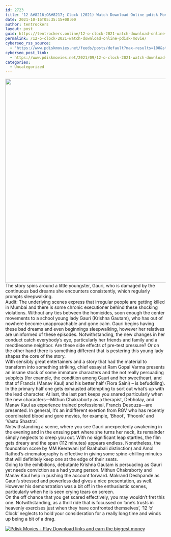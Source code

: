 ```yaml
---
id: 2723
title: '12 &#8216;O&#8217; Clock (2021) Watch Download Online pdisk Movie'
date: 2021-10-16T05:35:15+00:00
author: tentrockers
layout: post
guid: https://tentrockers.online/12-o-clock-2021-watch-download-online-pdisk-movie/
permalink: /12-o-clock-2021-watch-download-online-pdisk-movie/
cyberseo_rss_source:
  - 'https://www.pdiskmovies.net/feeds/posts/default?max-results=100&start-index=501'
cyberseo_post_link:
  - https://www.pdiskmovies.net/2021/09/12-o-clock-2021-watch-download-online.html
categories:
  - Uncategorized
---
```

<div class="separator">
  <a href="https://1.bp.blogspot.com/-oLbBG0RZbqA/YTx-eTAbegI/AAAAAAAAAz8/38_8Y0umYfomuJo78I-91q2GVMaq1UqPQCLcBGAsYHQ/s1208/gb.jpg" imageanchor="1"><img loading="lazy" border="0" data-original-height="1208" data-original-width="1000" height="640" src="https://1.bp.blogspot.com/-oLbBG0RZbqA/YTx-eTAbegI/AAAAAAAAAz8/38_8Y0umYfomuJo78I-91q2GVMaq1UqPQCLcBGAsYHQ/w530-h640/gb.jpg" width="530" /></a>
</div>



<div>
  <div>
    <span>The story spins around a little youngster, Gauri, who is damaged by the continuous bad dreams she encounters consistently, which regularly prompts sleepwalking.&nbsp;</span>
  </div>
  
  <div>
    <span>Audit: The underlying scenes express that irregular people are getting killed in Mumbai and there is some chronic executioner behind these shocking violations. Without any ties between the homicides, soon enough the center movements to a school young lady Gauri (Krishna Gautam), who has out of nowhere become unapproachable and gone calm. Gauri begins having these bad dreams and even beginnings sleepwalking, however her relatives are uninformed of these episodes. Notwithstanding, the new changes in her conduct catch everybody&#8217;s eye, particularly her friends and family and a meddlesome neighbor. Are these side effects of pre-test pressure? Or on the other hand there is something different that is pestering this young lady shapes the core of the story.&nbsp;</span>
  </div>
  
  <div>
    <span>With sensibly great entertainers and a story that had the material to transform into something striking, chief essayist Ram Gopal Varma presents an insane stock of some immature characters and the not really persuading subplots (for example, the condition among Gauri and her sweetheart, and that of Francis (Manav Kaul) and his better half (Flora Saini) – is befuddling). In the primary half one gets exhausted attempting to sort out what&#8217;s up with the lead character. At last, the last part keeps you snared particularly when the new characters—Mithun Chakraborty as a therapist, Debholay, and Manav Kaul as experience trained professional, Francis Desouza—are presented. In general, it&#8217;s an indifferent exertion from RGV who has recently coordinated blood and gore movies, for example, &#8216;Bhoot&#8217;, &#8216;Phoonk&#8217; and &#8216;Vastu Shastra&#8217;.&nbsp;</span>
  </div>
  
  <div>
    <span>Notwithstanding a scene, where you see Gauri unexpectedly awakening in the evening and in the ensuing part where she turns her neck, its remainder simply neglects to creep you out. With no significant leap startles, the film gets dreary and the span (112 minutes) appears endless. Nonetheless, the foundation score by MM Keeravani (of Baahubali distinction) and Amol Rathod&#8217;s cinematography is effective in giving some spine-chilling minutes that will definitely keep one at the edge of their seats.&nbsp;</span>
  </div>
  
  <div>
    <span>Going to the exhibitions, debutante Krishna Gautam is persuading as Gauri yet needs conviction as a had young person. Mithun Chakraborty and Manav Kaul help in pushing the account forward. Makrand Deshpande as Gauri&#8217;s stressed and powerless dad gives a nice presentation, as well. However his demonstration was a bit off in the enthusiastic scenes, particularly when he is seen crying tears on screen.&nbsp;</span>
  </div>
  
  <div>
    <span>On the off chance that you get scared effectively, you may wouldn&#8217;t fret this one. Notwithstanding, as a thrill ride that is focussed on &#8216;one&#8217;s trusts in heavenly exercises just when they have confronted themselves&#8217;, &#8217;12 &#8216;o&#8217; Clock&#8217; neglects to hold your consideration for a really long time and winds up being a bit of a drag.</span>
  </div>
</div>

[![](https://1.bp.blogspot.com/-KJZYdQTn3nw/YS8VdIdXMyI/AAAAAAAAaw4/BR8dsGkpxw0T8C_4G4ALfMA7cP79KN3kwCLcBGAsYHQ/w400-h58/play_download_buttuons-removebg-preview.png "Pdisk Movies - Play Download links and earn the biggest money")](https://kofilink.com/1/bnYya2g5MDAwdWJm?dn=1)